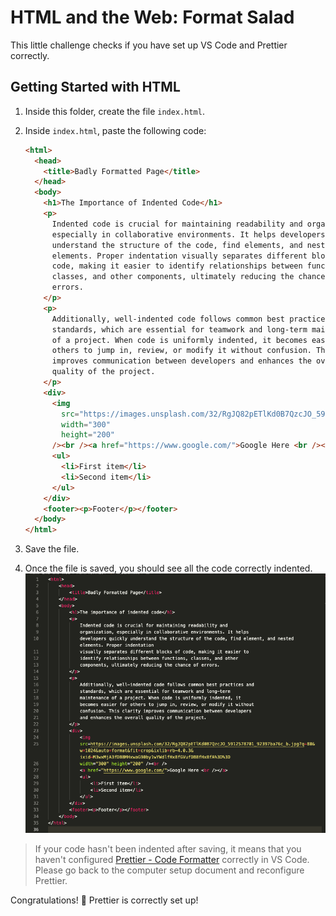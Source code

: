 # HTML and the Web: Format Salad

This little challenge checks if you have set up VS Code and Prettier correctly.

## Getting Started with HTML

1. Inside this folder, create the file `index.html`.
2. Inside `index.html`, paste the following code:

   ```html
   <html>
     <head>
       <title>Badly Formatted Page</title>
     </head>
     <body>
       <h1>The Importance of Indented Code</h1>
       <p>
         Indented code is crucial for maintaining readability and organization,
         especially in collaborative environments. It helps developers quickly
         understand the structure of the code, find elements, and nested
         elements. Proper indentation visually separates different blocks of
         code, making it easier to identify relationships between functions,
         classes, and other components, ultimately reducing the chance of
         errors.
       </p>
       <p>
         Additionally, well-indented code follows common best practices and
         standards, which are essential for teamwork and long-term maintenance
         of a project. When code is uniformly indented, it becomes easier for
         others to jump in, review, or modify it without confusion. This clarity
         improves communication between developers and enhances the overall
         quality of the project.
       </p>
       <div>
         <img
           src="https://images.unsplash.com/32/RgJQ82pETlKd0B7QzcJO_5912578701_92397ba76c_b.jpg?q=80&w=1024&auto=format&fit=crop&ixlib=rb-4.0.3&ixid=M3wxMjA3fDB8MHxwaG90by1wYWdlfHx8fGVufDB8fHx8fA%3D%3D"
           width="300"
           height="200"
         /><br /><a href="https://www.google.com/">Google Here <br /></a>
         <ul>
           <li>First item</li>
           <li>Second item</li>
         </ul>
       </div>
       <footer><p>Footer</p></footer>
     </body>
   </html>
   ```

3. Save the file.
4. Once the file is saved, you should see all the code correctly indented.
   ![Indented](assets/indented-code.png)

> If your code hasn't been indented after saving, it means that you haven't configured [Prettier - Code Formatter](https://marketplace.visualstudio.com/items?itemName=esbenp.prettier-vscode) correctly in VS Code. Please go back to the computer setup document and reconfigure Prettier.

Congratulations! 🎉 Prettier is correctly set up!

